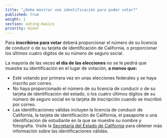```yaml
---
title: "¿Debo mostrar una identificación para poder votar?"
published: true
weight: 1
section: voting-basics
priority: minor
---
```


Para **inscribirse para votar** deberá proporcionar el número de su licencia de conducir o de su tarjeta de identificación de California, o proporcionar los últimos cuatro dígitos de su número de seguro social.  

La mayoría de las veces **el día de las elecciones** no se le pedirá que muestre su identificación en el lugar de votación,  **a menos que:**
- Esté votando por primera vez en unas elecciones federales y se haya inscrito por correo. 
- No haya proporcionado el número de su licencia de conducir o de su tarjeta de identificación del estado, o los cuatro últimos dígitos de su número de seguro social en la tarjeta de inscripción cuando se inscribió por correo.
- Las identificaciones válidas incluyen la licencia de conducir de California, la tarjeta de identificación de California, el pasaporte o una identificación de estudiante en la que se muestre su nombre y fotografía. Visite la [Secretaría del Estado de California](http://www.sos.ca.gov/elections/voting-resources/voting-california/what-bring/) para obtener más información sobre las identificaciones válidas.
